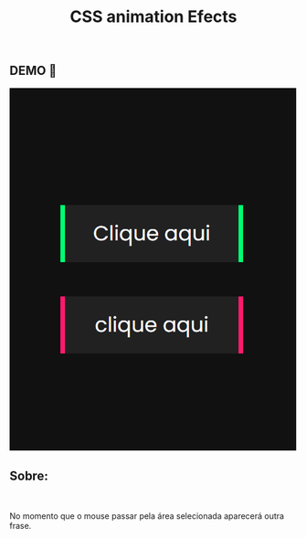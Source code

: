 <h1 style="text-align: center; font-weight: bold;"> CSS animation Efects</h1> <br>

## DEMO 📸 <br>

![Alt text](https://github.com/Milenagms/emCSS/blob/master/imagens/mouseparado.gif)

## Sobre:
<br>

No momento que o mouse passar pela área selecionada aparecerá outra frase.

